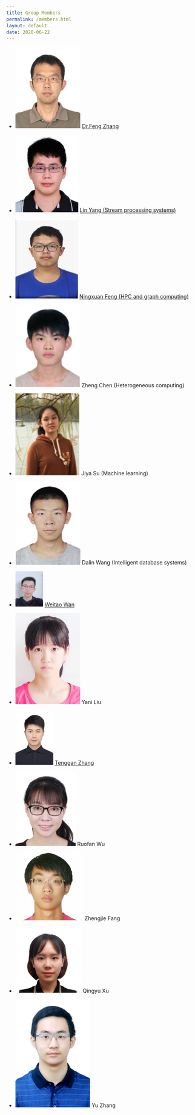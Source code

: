 ```yaml
---
title: Group Members
permalink: /members.html
layout: default
date: 2020-06-22
---
```


+ <img src="/assets/member/zf.jpg" alt="zf" style="zoom: 67%;" />	[Dr.Feng Zhang](https://fengzhangcs.github.io/)

+ <img src="/assets/member/yl.jpg" alt="yl" style="zoom: 72%;" />	[Lin Yang (Stream processing systems)](http://iir.ruc.edu.cn/~yangl/) 

+ <img src="/assets/member/fnx.png" alt="fnx" style="zoom: 78%;" />	[Ningxuan Feng (HPC and graph computing)](/fengningxuan.html)

+ <img src="/assets/member/cz.png" alt="cz" style="zoom: 95%;" />	Zheng Chen (Heterogeneous computing)

+ <img src="/assets/member/sjy.jpg" alt="sjy" style="zoom: 131%;" />	Jiya Su (Machine learning)

+ <img src="/assets/member/wdl.jpg" alt="wdl" style="zoom: 85%;" />	Dalin Wang (Intelligent database systems)

+ <img src="/assets/member/wwt.jpg" alt="wwt" style="zoom:9.1%;" />	[Weitao Wan](/wanweitao.html)

+ <img src="/assets/member/lyn.jpg" alt="lyn" style="zoom: 58%;" />	Yani Liu

+ <img src="/assets/member/ztg.jpg" alt="ztg" style="zoom: 14%;" />	[Tenggan Zhang](/zhangtenggan.html)

+ <img src="/assets/member/wrf.png" alt="wrf" style="zoom: 110%;" />	Ruofan Wu

+ <img src="/assets/member/fzj.png" alt="fzj" style="zoom: 100%;" />	Zhengjie Fang

+ <img src="/assets/member/xqy.png" alt="xqy" style="zoom: 17%;" />	Qingyu Xu

+ <img src="/assets/member/zy.jpg" alt="zy" style="zoom: 67%;" />	Yu Zhang
